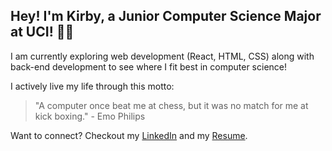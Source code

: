 ## **Hey! I'm Kirby, a Junior Computer Science Major at UCI!** 🐜🍴

I am currently exploring web development (React, HTML, CSS) along with back-end development to see where I fit best in computer science!

I actively live my life through this motto:
> "A computer once beat me at chess, but it was no match for me at kick boxing." - Emo Philips

Want to connect? Checkout my [LinkedIn](https://www.linkedin.com/in/kammari/) and my [Resume](https://github.com/kirbster6/kirbster6/files/7835913/Kirby_Ammari_Resume_2021-2022.pdf).
<!--
**kirbster6/kirbster6** is a ✨ _special_ ✨ repository because its `README.md` (this file) appears on your GitHub profile.

Here are some ideas to get you started:
[Kirby_Ammari_Resume_2021-2022.pdf](https://github.com/kirbster6/kirbster6/files/7835913/Kirby_Ammari_Resume_2021-2022.pdf)

- 🔭 I’m currently working on ...
- 🌱 I’m currently learning ...
- 👯 I’m looking to collaborate on ...
- 🤔 I’m looking for help with ...
- 💬 Ask me about ...
- 📫 How to reach me: ...
- 😄 Pronouns: ...
- ⚡ Fun fact: ...
-->
